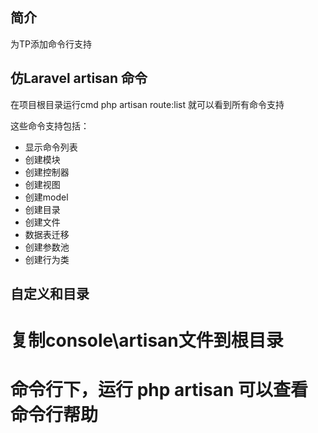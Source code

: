 ﻿## 简介

为TP添加命令行支持

## 仿Laravel artisan 命令

在项目根目录运行cmd
php artisan route:list 就可以看到所有命令支持

这些命令支持包括：

*  显示命令列表
*  创建模块
*  创建控制器
*  创建视图
*  创建model
*  创建目录
*  创建文件
*  数据表迁移
*  创建参数池
*  创建行为类

## 自定义和目录

# 复制console\artisan文件到根目录

# 命令行下，运行 php artisan 可以查看命令行帮助




